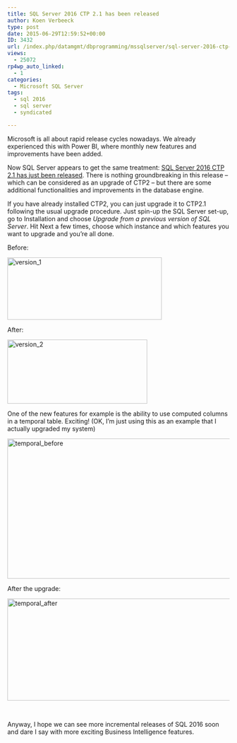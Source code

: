 ```yaml
---
title: SQL Server 2016 CTP 2.1 has been released
author: Koen Verbeeck
type: post
date: 2015-06-29T12:59:52+00:00
ID: 3432
url: /index.php/datamgmt/dbprogramming/mssqlserver/sql-server-2016-ctp-2-1-has-been-released/
views:
  - 25072
rp4wp_auto_linked:
  - 1
categories:
  - Microsoft SQL Server
tags:
  - sql 2016
  - sql server
  - syndicated

---
```

Microsoft is all about rapid release cycles nowadays. We already experienced this with Power BI, where monthly new features and improvements have been added.
  
Now SQL Server appears to get the same treatment: [SQL Server 2016 CTP 2.1 has just been released][1]. There is nothing groundbreaking in this release &#8211; which can be considered as an upgrade of CTP2 &#8211; but there are some additional functionalities and improvements in the database engine.

If you have already installed CTP2, you can just upgrade it to CTP2.1 following the usual upgrade procedure. Just spin-up the SQL Server set-up, go to Installation and choose _Upgrade from a previous version of SQL Server_. Hit Next a few times, choose which instance and which features you want to upgrade and you&#8217;re all done.

Before:

[<img class="alignnone size-full wp-image-3433" src="/wp-content/uploads/2015/06/version_1.png" alt="version_1" width="350" height="141" srcset="/wp-content/uploads/2015/06/version_1.png 350w, /wp-content/uploads/2015/06/version_1-300x120.png 300w" sizes="(max-width: 350px) 100vw, 350px" />][2]

After:

[<img class="alignnone size-full wp-image-3434" src="/wp-content/uploads/2015/06/version_2.png" alt="version_2" width="317" height="145" srcset="/wp-content/uploads/2015/06/version_2.png 317w, /wp-content/uploads/2015/06/version_2-300x137.png 300w" sizes="(max-width: 317px) 100vw, 317px" />][3]

One of the new features for example is the ability to use computed columns in a temporal table. Exciting! (OK, I&#8217;m just using this as an example that I actually upgraded my system)

[<img class="alignnone size-full wp-image-3437" src="/wp-content/uploads/2015/06/temporal_before.png" alt="temporal_before" width="973" height="317" srcset="/wp-content/uploads/2015/06/temporal_before.png 973w, /wp-content/uploads/2015/06/temporal_before-300x97.png 300w" sizes="(max-width: 973px) 100vw, 973px" />][4]

After the upgrade:

[<img class="alignnone size-full wp-image-3441" src="/wp-content/uploads/2015/06/temporal_after-e1435582654552.png" alt="temporal_after" width="640" height="231" srcset="/wp-content/uploads/2015/06/temporal_after-e1435582654552.png 640w, /wp-content/uploads/2015/06/temporal_after-e1435582654552-300x108.png 300w" sizes="(max-width: 640px) 100vw, 640px" />][5]

&nbsp;

Anyway, I hope we can see more incremental releases of SQL 2016 soon and dare I say with more exciting Business Intelligence features.

 [1]: http://blogs.technet.com/b/dataplatforminsider/archive/2015/06/24/sql-server-2016-community-technology-preview-2-1-is-available.aspx
 [2]: /wp-content/uploads/2015/06/version_1.png
 [3]: /wp-content/uploads/2015/06/version_2.png
 [4]: /wp-content/uploads/2015/06/temporal_before.png
 [5]: /wp-content/uploads/2015/06/temporal_after-e1435582654552.png